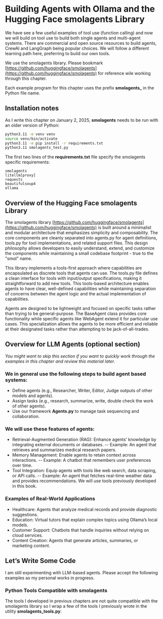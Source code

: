 # Building Agents with Ollama and the Hugging Face smolagents Library

We have see a few useful examples of tool use (function calling) and now we will build on tool use to build both single agents and multi-agent systems. There are commercial and open source resources to build agents, CrewAI and LangGraph being popular choices. We will follow a different learning path here, preferring to build our own tools.

We use the smolagents library. Please bookmark [https://github.com/huggingface/smolagents](https://github.com/huggingface/smolagents) for reference wile working through this chapter.

Each example program for this chapter uses the prefix **smolagents_** in the Python file name.

## Installation notes

As I write this chapter on January 2, 2025, **smolagents** needs to be run with an older version of Python:

```bash
python3.11 -m venv venv
source venv/bin/activate
python3.11 -m pip install -r requirements.txt
python3.11 smolagents_test.py
```

The first two lines of the **requirements.txt** file specify the smolagents specific requirements:

```
smolagents
litellm[proxy]
requests
beautifulsoup4
ollama
```

## Overview of the Hugging Face smolagents Library

The smolagents library [https://github.com/huggingface/smolagents](https://github.com/huggingface/smolagents) is built around a minimalist and modular architecture that emphasizes simplicity and composability. The core components are cleanly separated into agents.py for agent definitions, tools.py for tool implementations, and related support files. This design philosophy allows developers to easily understand, extend, and customize the components while maintaining a small codebase footprint - true to the "smol" name.

This library implements a tools-first approach where capabilities are encapsulated as discrete tools that agents can use. The tools.py file defines a clean interface for tools with input/output specifications, making it straightforward to add new tools. This tools-based architecture enables agents to have clear, well-defined capabilities while maintaining separation of concerns between the agent logic and the actual implementation of capabilities.

Agents are designed to be lightweight and focused on specific tasks rather than trying to be general-purpose. The BaseAgent class provides core functionality while specific agents like WebAgent extend it for particular use cases. This specialization allows the agents to be more efficient and reliable at their designated tasks rather than attempting to be jack-of-all-trades.

## Overview for LLM Agents (optional section)

*You might want to skip this section if you want to quickly work through the examples in this chapter and review this material later.*

### We in general use the following steps to build agent based systems:

- Define agents (e.g., Researcher, Writer, Editor, Judge outputs of other models and agents).
- Assign tasks (e.g., research, summarize, write, double check the work of other agents).
- Use our framework **Agents.py** to manage task sequencing and collaboration.

### We will use these features of agents:

- Retrieval-Augmented Generation (RAG): Enhance agents’ knowledge by integrating external documents or databases.
-- Example: An agent that retrieves and summarizes medical research papers.
- Memory Management: Enable agents to retain context across interactions.
-- Example: A chatbot that remembers user preferences over time.
- Tool Integration: Equip agents with tools like web search, data scraping, or API calls.
-- Example: An agent that fetches real-time weather data and provides recommendations. We will use tools previously developed in this book.

### Examples of Real-World Applications

- Healthcare: Agents that analyze medical records and provide diagnostic suggestions.
- Education: Virtual tutors that explain complex topics using Ollama’s local models.
- Customer Support: Chatbots that handle inquiries without relying on cloud services.
- Content Creation: Agents that generate articles, summaries, or marketing content.

## Let’s Write Some Code

I am still experimenting with LLM-based agents. Please accept the following examples as my personal works in progress.

### Python Tools Compatible with smolagents

The tools I developed in previous chapters are not quite compatible with the smolagents library so I wrap a few of the tools I previously wrote in the utility **smolagents_tools.py**:

```python

```


